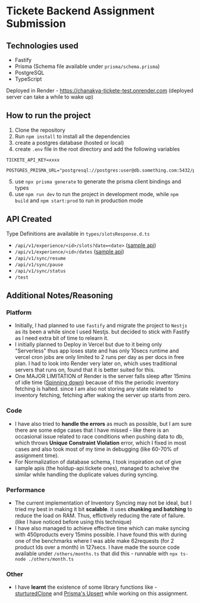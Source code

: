 # Tickete Backend Assignment Submission

## Technologies used

- Fastify
- Prisma (Schema file available under `prisma/schema.prisma`)
- PostgreSQL
- TypeScript

Deployed in Render - https://chanakya-tickete-test.onrender.com (deployed server can take a while to wake up)

## How to run the project

1. Clone the repository
2. Run `npm install` to install all the dependencies
3. create a postgres database (hosted or local)
4. create `.env` file in the root directory and add the following variables

```env
TICKETE_API_KEY=xxxx

POSTGRES_PRISMA_URL="postgresql://postgres:user@db.something.com:5432/postgres"
```

5. use `npx prisma generate` to generate the prisma client bindings and types
6. use `npm run dev` to run the project in development mode, while `npm build` and `npm start:prod` to run in production mode

## API Created

Type Definitions are available in `types/slotsResponse.d.ts`

- `/api/v1/experience/<id>/slots?date=<date>` ([sample api](https://chanakya-tickete-test.onrender.com/api/v1/experience/14/slots?date=2023-11-28))
- `/api/v1/experience/<id>/dates` ([sample api](https://chanakya-tickete-test.onrender.com/api/v1/experience/14/dates))
- `/api/v1/sync/resume`
- `/api/v1/sync/pause`
- `/api/v1/sync/status`
- `/test`

## Additional Notes/Reasoning

### Platform

- Initially, I had planned to use `fastify` and migrate the project to `Nestjs` as its been a while since I used Nestjs. but decided to stick with Fastify as I need extra bit of time to relearn it.
- I initially planned to Deploy in Vercel but due to it being only "Serverless" thus app loses state and has only 10secs runtime and vercel cron jobs are only limited to 2 runs per day as per docs in free plan. I had to look into Render very later on, which uses traditional servers that runs on, found that it is better suited for this.
- One MAJOR LIMITATION of Render is the server falls sleep after 15mins of idle time ([Spinning down](https://render.com/docs/free#spinning-down-on-idle)) because of this the periodic inventory fetching is halted. since I am also not storing any state related to inventory fetching, fetching after waking the server up starts from zero.

### Code

- I have also tried to **handle the errors** as much as possible, but I am sure there are some edge cases that I have missed - like there is an occasional issue related to race conditions when pushing data to db, which throws **Unique Constraint Violation** error, which I fixed in most cases and also took most of my time in debugging (like 60-70% of assignment time).
- For Normalization of database schema, I took inspiration out of give sample apis (the holdup-api.tickete ones), managed to acheive the similar while handling the duplicate values during syncing.

### Performance

- The current implementation of Inventory Syncing may not be ideal, but I tried my best in making it bit **scalable**. it uses **chunking and batching** to reduce the load on RAM. Thus, effictively reducing the rate of failure. (like I have noticed before using this technique)
- I have also managed to achieve effective time which can make syncing with 450products every 15mins possible. I have found this with during one of the benchmarks where I was able make 62requests (for 2 product Ids over a month) in 127secs. I have made the source code available under `/others/months.ts` that did this - runnable with `npx ts-node ./others/month.ts`

### Other

- I have **learnt** the existence of some library functions like - [sturturedClone](https://developer.mozilla.org/en-US/docs/Web/API/structuredClone) and [Prisma's Upsert](https://www.prisma.io/docs/reference/api-reference/prisma-client-reference#upsert) while working on this assignment.
